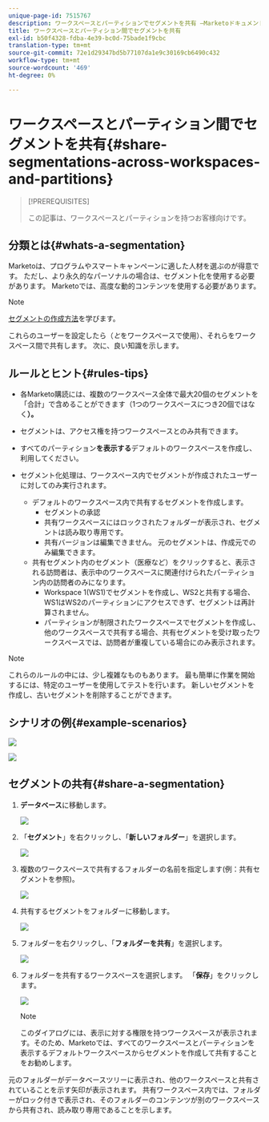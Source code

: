 ```yaml
---
unique-page-id: 7515767
description: ワークスペースとパーティションでセグメントを共有 —Marketoドキュメント — 製品ドキュメント
title: ワークスペースとパーティション間でセグメントを共有
exl-id: b50f4328-fdba-4e39-bc0d-75bade1f9cbc
translation-type: tm+mt
source-git-commit: 72e1d29347bd5b77107da1e9c30169cb6490c432
workflow-type: tm+mt
source-wordcount: '469'
ht-degree: 0%

---
```


# ワークスペースとパーティション間でセグメントを共有{#share-segmentations-across-workspaces-and-partitions}

>[!PREREQUISITES]
>
>この記事は、ワークスペースとパーティションを持つお客様向けです。

## 分類とは{#whats-a-segmentation}

Marketoは、プログラムやスマートキャンペーンに適した人材を選ぶのが得意です。 ただし、より永久的なパーソナルの場合は、セグメント化を使用する必要があります。 Marketoでは、高度な動的コンテンツを使用する必要があります。

>[!NOTE]
>
>[セグメントの作成方法](/help/marketo/product-docs/personalization/segmentation-and-snippets/segmentation/create-a-segmentation.md)を学びます。

これらのユーザーを設定したら（_と_&#x200B;をワークスペースで使用）、それらをワークスペース間で共有します。 次に、良い知識を示します。

## ルールとヒント{#rules-tips}

* 各Marketo購読には、複数のワークスペース全体で最大20個のセグメントを「合計」で含めることができます（1つのワークスペースにつき20個ではなく&#x200B;**）。**
* セグメントは、アクセス権を持つワークスペースとのみ共有できます。
* すべてのパーティション&#x200B;**を表示する**&#x200B;デフォルトのワークスペースを作成し、利用してください。

* セグメント化処理は、ワークスペース内でセグメントが作成されたユーザーに対してのみ実行されます。

   * デフォルトのワークスペース内で共有するセグメントを作成します。
      * セグメントの承認
      * 共有ワークスペースにはロックされたフォルダーが表示され、セグメントは読み取り専用です。
      * 共有バージョンは編集できません。 元のセグメントは、作成元でのみ編集できます。
   * 共有セグメント内のセグメント（医療など）をクリックすると、表示される訪問者は、表示中のワークスペースに関連付けられたパーティション内の訪問者のみになります。
      * Workspace 1(WS1)でセグメントを作成し、WS2と共有する場合、WS1はWS2のパーティションにアクセスできず、セグメントは再計算されません。
      * パーティションが制限されたワークスペースでセグメントを作成し、他のワークスペースで共有する場合、共有セグメントを受け取ったワークスペースでは、訪問者が重複している場合にのみ表示されます。


>[!NOTE]
>
>これらのルールの中には、少し複雑なものもあります。 最も簡単に作業を開始するには、特定のユーザーを使用してテストを行います。 新しいセグメントを作成し、古いセグメントを削除することができます。

## シナリオの例{#example-scenarios}

![](assets/image2015-5-27-16-3a26-3a25.png)

![](assets/image2015-5-27-16-3a26-3a48.png)

## セグメントの共有{#share-a-segmentation}

1. **データベース**&#x200B;に移動します。

   ![](assets/image2017-3-29-8-3a15-3a40.png)

1. 「**セグメント**」を右クリックし、「**新しいフォルダー**」を選択します。

   ![](assets/image2017-3-29-8-3a40-3a31.png)

1. 複数のワークスペースで共有するフォルダーの名前を指定します(例：共有セグメントを参照)。

   ![](assets/image2017-3-29-8-3a40-3a45.png)

1. 共有するセグメントをフォルダーに移動します。

   ![](assets/image2017-3-29-8-3a41-3a3.png)

1. フォルダーを右クリックし、「**フォルダーを共有**」を選択します。

   ![](assets/image2017-3-29-8-3a41-3a19.png)

1. フォルダーを共有するワークスペースを選択します。 「**保存**」をクリックします。

   ![](assets/image2015-5-27-11-3a6-3a40.png)

   >[!NOTE]
   >
   >このダイアログには、表示に対する権限を持つワークスペースが表示されます。そのため、Marketoでは、すべてのワークスペースとパーティションを表示するデフォルトワークスペースからセグメントを作成して共有することをお勧めします。

元のフォルダーがデータベースツリーに表示され、他のワークスペースと共有されていることを示す矢印が表示されます。 共有ワークスペース内では、フォルダーがロック付きで表示され、そのフォルダーのコンテンツが別のワークスペースから共有され、読み取り専用であることを示します。
